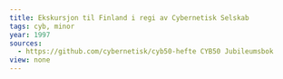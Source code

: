 ```yaml
---
title: Ekskursjon til Finland i regi av Cybernetisk Selskab
tags: cyb, minor
year: 1997
sources:
  - https://github.com/cybernetisk/cyb50-hefte CYB50 Jubileumsbok
view: none
---
```

